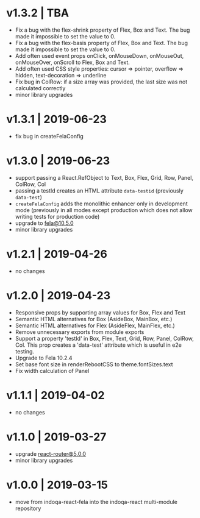 # v1.3.2 | TBA
* Fix a bug with the flex-shrink property of Flex, Box and Text. The bug made it impossible to set the value to 0.
* Fix a bug with the flex-basis property of Flex, Box and Text. The bug made it impossible to set the value to 0.
* Add often used event props onClick, onMouseDown, onMouseOut, onMouseOver, onScroll to Flex, Box and Text.
* Add often used CSS style properties: cursor => pointer, overflow => hidden, text-decoration => underline
* Fix bug in ColRow: if a size array was provided, the last size was not calculated correctly
* minor library upgrades

# v1.3.1 | 2019-06-23
* fix bug in createFelaConfig

# v1.3.0 | 2019-06-23
* support passing a React.RefObject to Text, Box, Flex, Grid, Row, Panel, ColRow, Col
* passing a testId creates an HTML attribute `data-testid` (previously `data-test`)
* `createFelaConfig` adds the monolithic enhancer only in development mode 
(previously in all modes except production which does not allow writing tests for production code)
* upgrade to fela@10.5.0
* minor library upgrades

# v1.2.1 | 2019-04-26
* no changes

# v1.2.0 | 2019-04-23
* Responsive props by supporting array values for Box, Flex and Text
* Semantic HTML alternatives for Box (AsideBox, MainBox, etc.)
* Semantic HTML alternatives for Flex (AsideFlex, MainFlex, etc.)
* Remove unnecessary exports from module exports
* Support a property 'testId' in Box, Flex, Text, Grid, Row, Panel, ColRow, Col. 
  This prop creates a 'data-test' attribute which is useful in e2e testing. 
* Upgrade to Fela 10.2.4
* Set base font size in renderRebootCSS to theme.fontSizes.text
* Fix width calculation of Panel

# v1.1.1 | 2019-04-02
* no changes

# v1.1.0 | 2019-03-27
* upgrade react-router@5.0.0
* minor library upgrades

# v1.0.0 | 2019-03-15
* move from indoqa-react-fela into the indoqa-react multi-module repository
